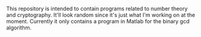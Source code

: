 
This repository is intended to contain programs related to number theory and cryptography. It'll look random since it's just what I'm working on at the moment. Currently it only contains a program in Matlab for the binary gcd algorithm.

